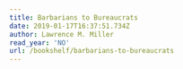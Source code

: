```yaml
---
title: Barbarians to Bureaucrats
date: 2019-01-17T16:37:51.734Z
author: Lawrence M. Miller
read_year: 'NO'
url: /bookshelf/barbarians-to-bureaucrats
---
```


